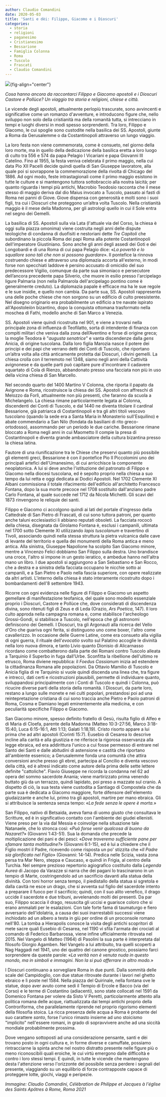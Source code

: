 ```yaml
---
author: Claudio Comandini
date: 2020-05-03
title: 'Santi e dèi: Filippo, Giacomo e i Dioscuri'
categories:
  - storia
  - religioni
  - paganesimo
  - Cristianesimo
  - Bessarione
  - Famiglia Colonna
  - Roma
  - Tuscolo
  - Frascati
  - Claudio Comandini
---
```


![](images/Celebration.jpg){fig-align="center"}

*Cosa hanno ancora da raccontarci Filippo e Giacomo apostoli e i Dioscuri Castore e Pollùce? Un viaggio tra storia e religioni, chiese e città.*

Le vicende degli apostoli, attualmente perlopiù trascurate, sono avvincenti e significative come un romanzo d'avventure, e introducono figure che, nello sviluppo non solo della cristianità ma della romanità tutta, si intrecciano in tempi e luoghi diversi in modi spesso sorprendenti. Tra loro, Filippo e Giacomo, le cui spoglie sono custodite nella basilica dei SS. Apostoli, giunte a Roma da Gerusalemme o da Costantinopoli attraverso un lungo viaggio.

La loro festa non viene commemorata, come è consueto, nel giorno della loro morte, ma in quello della dedicazione della basilica eretta a loro luogo di culto tra 556 e 574 da papa Pelagio I Vicariani e papa Giovanni III Catelino. Fino al 1955, la festa veniva celebrata il primo maggio, nella cui data Pio XII Pacelli decide quindi quella di San Giuseppe lavoratore, alla quale poi si sovrappone la commemorazione della rivolta di Chicago del 1886. Ad ogni modo, feste intrastagionali come il primo maggio esistono in tutte le culture e si mantengono tuttora sottobraccio alla nostra laicità; per quanto riguarda i tempi più antichi, Macrobio Teodosio racconta che il mese stesso di maggio deriva dal dio Maius invocato a Tuscolo, passato ai fasti di Roma nei panni di Giove. Giove dispensa con generosità e molti sono i suoi figli, tra cui i Dioscuri che proteggono un’altra volta Tuscolo. Nella cristianità maggio è il mese della Madonna, per gli astrologi quello in cui il Sole entra nel segno dei Gemelli.

La basilica di SS. Apostoli sulla via Lata (l'attuale via del Corso, la chiesa è oggi sulla piazza omonima) viene costruita negli anni delle dispute teologiche di condanna di duofisiti e nestoriani dette *Tre Capitoli* che subordinano la piccola Roma dei papi Roma alla potente Costantinopoli dell'imperatore Giustiniano. Sono anche gli anni degli assedi dei Goti e dei Longobardi e di una Roma di cui papa Pelagio dice: «*La povertà e lo squallore sono tali che non si possono guardare*». Il pontefice la rinnova costruendo chiese e attraverso una diplomazia accorta all'esterno, in modi forse non specchiati laddove è persino accusato di omicidio del suo predecessore Vigilio, comunque da parte sua simoniaco e persecutore dell’ancora precedente papa Silverio, che muore in esilio presso l'arcipelago ligure Palmaria (non nella Palmarola dell'arcipelago pontino come è generalmente creduto). La diplomazia papale è efficace ma ha le sue regole e le sue insidie, e quello non cambia. Da parte sua, SS. Apostoli rappresenta una delle poche chiese che non sorgono su un edificio di culto preesistente. Nel disegno originario era probabilmente un edificio a tre navate ispirato all'Apostoleiòn bizantino, dopo la conquista ottomana trasformato nella moschea di Fathi, modello anche di San Marco a Venezia.

SS. Apostoli viene quindi ricostruita nel 901, e viene a trovarsi nella principale zona di influenza di Teofilatto, sorta di intendente di finanza con compiti militari che veniva dalla zona dell’Aventino e forse di origine greca; la moglie Teodora è "*augusta senatrice*" e vanta discendenze dalla *gens* Anicia, di origine tuscolana. Dalla loro figlia Marozia nasce il potere dei principi e dei papi che verrano detti dei Conti di Tuscolo, che riportano un’altra volta alla città anticamente protetta dai Dioscuri, i divini gemelli. La chiesa crolla con il terremoto nel 1348, siamo negli anni della Cattività avignonese e da quelle parti può capitare pure d'incontrare il cadavere squartato di Cola di Rienzo, abbandonato presso una facciata non più in uso della vicina chiesa di San Marcello.

Nel secondo quarto del 1400 Martino V Colonna, che riporta il papato da Avignone e Roma, ricostruisce la chiesa dei SS. Apostoli con affreschi di Melozzo da Forlì, attualmente non più presenti, che faranno da scuola a Michelangelo. La chiesa rimane particolarmente legata ai Colonna, discendenti dei Conti di Tuscolo, e dal 1440 ne diventa titolare il cardinal Bessarione, già patriarca di Costantinopoli e tra gli altri titoli vescovo tuscolano (quando la sede era a Santa Maria in Monasterio sull'Esquilino) e abate commendario a San Nilo (fondata da basiliani di rito greco-ortodosso), assommando per un periodo le due cariche. Bessarione rimane bloccato a Roma negli anni in cui Maometto II compie la presa di Costantinopoli e diventa grande ambasciatore della cultura bizantina presso la chiesa latina.

Fautore di una riunificazione tra le Chiese che preservi quanto più possibile gli elementi greci, Bessarione è con il pontefice Pio II Piccolomini uno dei principali artefici dell'Umanesimo, di cui arricchisce la componente neoplatonica. A lui si deve anche l'istituzione del patronato di Filippo e Giacomo nella diocesi tuscolana, ed è sepolto proprio nella chiesa a suo tempo da lui retta e oggi dedicata ai Dodici Apostoli. Nel 1702 Clemente XI Albani commissiona il totale rifacimento dell'edificio all'architetto Francesco Fontana, dopo la sua morte precoce nel 1708 sostituito dall'anziano padre Carlo Fontana, al quale succede nel 1712 da Nicola Michetti. Gli scavi del 1873 rinvengono le reliquie dei santi.

Filippo e Giacomo ci accolgono quindi ai lati del portale d'ingresso della Cattedrale di San Pietro di Frascati, di cui sono tuttora patroni, per quanto anche taluni ecclesiastici li abbiano reputati obsoleti. La facciata rococò della chiesa, disegnata da Girolamo Fontana è, esclusi i campanili, ultimata nel 1700 sotto Clemente XI utilizzando *lapis tuscolanum* e travertino di Tivoli, associando quindi nella stessa struttura la pietra vulcanica dalle cave di levante del territorio e quella dei monumenti della Roma antica e meno antica. Alla sinistra, Giuseppe Napolione ha scolpito San Giacomo minore, mentre a Vincenzo Felici dobbiamo San Filippo sulla destra. Uno brandisce una croce, l'altro si impone in un gesto ieratico, e ambedue hanno nell'altra mano un libro. I due apostoli si aggiungono a San Sebastiano e San Rocco, che a destra e a sinistra della facciata occupano le nicchie sotto ai campanili, e a San Pietro e Paolo nella fascia superiore, con opere realizzate da altri artisti. L'interno della chiesa è stato interamente ricostruito dopo i bombardamenti dell'8 settembre 1943.

Ricorre con ogni evidenza nelle figure di Filippo e Giacomo un aspetto gemellare di manifestazione teofanica, del quale sono modello essenziale proprio i Dioscuri, Castore e Pollùce che, dove considerati di discendenza divina, sono ritenuti figli di Zeus e di Leda (Orazio, *Ars Poetica*, 147). Il loro culto approda nella campagna romana e, come stabilisce l'archeologo Grossi-Gondi, si stabilisce a Tuscolo, nell'epoca che gli astronomi definiscono dei Gemelli. I Dioscuri, tra gli Argonauti alla ricerca del Vello d'Oro che guariva ogni ferita, si distinguono uno come boxer, l'altro come cavallerizzo. In occasione delle Guerre Latine, come era consueto alla vigilia di ogni guerra, il rituale dell'*evocatio* svolto sul Palatino accoglie le divinità nella loro nuova dimora, e tanto Livio quanto Dionisio di Alicarnasso ricordano come combatterono dalla parte dei Romani contro Tuscolo alleata a Tarquinio il Superbo in fuga dall’Urbe. Sconfitta la ribellione dell'ultimo re etrusco, Roma diviene repubblica: il *Foedus Cassianum* inizia ad estendere la cittadinanza Romana alle popolazioni. Da Ottavio Mamilio di Tuscolo e Anicia figlia di re Tarquinio si vuole quindi discenda una linea che, tra figure e intrecci, dati certi e ricostruzioni plausibili, permette di individuare quanto, sviluppandosi principalmente con i Conti di Tuscolo e quindi i Colonna, può ricucire diverse parti della storia della romanità. I Dioscuri, da parte loro, restano a lungo sulle monete e nei culti popolari, prestandosi poi ad una reintepretazione cristiana di cui sono traccia anche Pietro e Paolo patroni di Roma, Cosma e Damiano legati eminentemente alla medicina, e con peculiarità specifiche Filippo e Giacomo.

San Giacomo minore, spesso definito fratello di Gesù, risulta figlio di Alfeo e di Maria di Cloefa, parente della Madonna (Matteo 10:3-27:56, Marco 3:18-15:40, Luca 6:15-16:1, Atti 1:13; Galati 1:18,19). Cristo risorto appare a lui prima che ad altri apostoli (Corinti 15:7). Eusebio di Cesarea lo descrive incline alla carità e alla giustizia e ne riferisce la rigorosa osservanza alla legge ebraica, ed era addirittura l'unico a cui fosse permesso di entrare nel Santo dei Santi e dalle abitudini di astensione e castità che riportano all'ambiente essenico; a Gerusalemme fonda una comunità che attira conversioni anche presso gli ebrei, partecipa al Concilio e diventa vescovo della città, ed è altresì indicato come autore della prima delle sette lettere definite "cattoliche". Flavio Giuseppe ne ricorda la condanna nel 62 ad opera del sommo sacerdote Anania; viene martirizzato prima venendo buttato giù da un terrazzo, quindi lapidato, poi preso a mazzate sul cranio. A dispetto di ciò, la sua testa viene custodita a Santiago di Compostela che da parte sua è dedicata a Giacomo maggiore, forte difensore dell'elemento giudaizzante e anche lui, primo tra gli apostoli, martire per mano ebraica. Gli si attribuisce la sentenza senza tempo: «*La fede senza le opere è morta.*»

San Filippo, nativo di Betsaida, aveva fama di uomo giusto che consultava le Scritture, ed è in significativo contatto con l'ambiente dei giudei ellenisti. Viene preso per la via dal Messia e coinvolge nella situazione tale Natanaele, che lo stronca così: «*Può forse venir qualcosa di buono da Nazaret?*» (Giovanni 1:43-51). Sua la domanda che precede la moltiplicazione dei pani e dei pesci: «*Dove troveremo sufficiente pane per sfamare tanta moltitudine?*» (Giovanni 6:1-15), ed è lui a chiedere che il Figlio mostri il Padre, ricevendo come risposta un po' stizzita che «*Il Padre sia glorificato nel Figlio*» (Giovanni: 14-14). Predica nelle Scizia, vasta zona persa tra Mar Nero, steppa e Caucaso, e quindi in Frigia, al centro della Turchia. Nel sempre prezioso repertorio agiografico costituito dalla *Legenda Aurea* di Jacopo da Varazze si narra che dei pagani lo trascinarono in un tempio di Marte, costringendolo ad un sacrificio davanti alla statua della divinità. Con toni horror senza tempo, il piedistallo della statua si sgretola e dalla cavità ne esce un drago, che si avventa sul figlio del sacerdote intento a preparare il fuoco per il sacrificio; quindi, con il suo alito venefico, il drago uccide il sacerdote e due tribuni, avvelenando molti dei presenti. Da par suo, Filippo scaccia il drago, resuscita gli uccisi e guarisce coloro che si erano ammalati per le esalazioni. Con tale forte fama di taumaturgo e fiero avversario dell'idolatria, a causa dei suoi inarrestabili successi viene inchiodato ad un albero a testa in giù per ordine di un proconsole romano nell'80. La tomba a Hierapolis conosce la visita degli antichi scopritori di mete sacre quali Eusebio di Cesarea, nel 1190 vi sfila l'armata dei crociati al comando di Federico Barbarossa, viene infine ufficialmente ritrovata nel 2015. Nel Vangelo di Matteo (1964) di Pasolini la sua parte è interpretata dal filosofo Giorgio Agamben. Nel Vangelo a lui attribuito, tra quelli scoperti a Nag Haggadi nel 1941, uno dei quattro del canone gnostico, possiamo farci sorprendere da queste parole: «*La verità non è venuta nuda in questo mondo, ma in simboli e immagini. Non la si può afferrare in altro modo.*»

I Dioscuri continuano a sorvegliare Roma in due punti. Dalla sommità delle scale del Campidoglio, con due statue ritrovate durante i lavori nel ghetto ebraico e lì poste nel 1584. Nella piazza del Quirinale, nella fontana ove le statue, dopo aver avuto come sedi il Tempio di Ercole e Bacco (via del Corso) e le terme di Costantino (adiacenti), sono state collocati nel 1591 da Domenico Fontana per volere da Sisto V Peretti, particolarmente attento alla politica romana delle acque, riattualizzata dai tempi antichi proprio della Controriforma, che parallelamente riprende nel proprio rigorismo elementi della filosofia stoica. La ricca presenza delle acqua a Roma è probante del suo carattere *santo*, forse l'unico rimasto insieme ad uno stoicismo "implicito" nell'essere romani, in grado di sopravvivere anche ad una siccità mondiale probabilmente prossima.

Dove vengano sottoposti ad una considerazione pensante, santi e dèi trovano posto in ogni cultura e, in forme diverse e camuffate, possiamo rintracciarne la spinta anche nel nostro distratto presente nelle figure più o meno riconoscibili quali eroiche, le cui virtù emergono dalle difficoltà e contro i loro stessi tempi. E quindi, in tutte le vicende che mantengono desta l'attenzione verso l'orizzonte del possibile senza perdere i segnali del presente, viaggiando su un equilibrio di forze contrapposte capace di proteggere lotte, giochi, viaggi e peripezie.

*Immagine: Claudio Comandini, Célébration de Philippe et Jacques à l'église des Saints Apôtres à Rome, Roma 2021*
